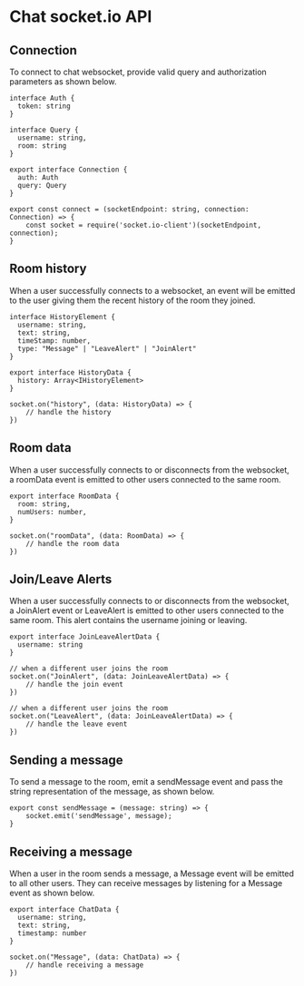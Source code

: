 # Chat socket.io API

## Connection
To connect to chat websocket, provide valid query and authorization parameters as shown below.

```tsx
interface Auth {
  token: string
}

interface Query {
  username: string,
  room: string
}

export interface Connection {
  auth: Auth
  query: Query
}

export const connect = (socketEndpoint: string, connection: Connection) => {
    const socket = require('socket.io-client')(socketEndpoint, connection);
}
```

## Room history
When a user successfully connects to a websocket, an event will be emitted to the user giving them the recent history of the room they joined.

```tsx
interface HistoryElement {
  username: string,
  text: string,
  timeStamp: number,
  type: "Message" | "LeaveAlert" | "JoinAlert"
}

export interface HistoryData {
  history: Array<IHistoryElement>
}

socket.on("history", (data: HistoryData) => {
    // handle the history
})
```

## Room data
When a user successfully connects to or disconnects from the websocket, a roomData event is emitted to other users connected to the same room.

```tsx
export interface RoomData {
  room: string,
  numUsers: number,
}

socket.on("roomData", (data: RoomData) => {
    // handle the room data
})
```

## Join/Leave Alerts
When a user successfully connects to or disconnects from the websocket, a JoinAlert event or LeaveAlert is emitted to other users connected to the same room. This alert contains the username joining or leaving.

```tsx
export interface JoinLeaveAlertData {
  username: string
}

// when a different user joins the room
socket.on("JoinAlert", (data: JoinLeaveAlertData) => {
    // handle the join event
})

// when a different user joins the room
socket.on("LeaveAlert", (data: JoinLeaveAlertData) => {
    // handle the leave event
})
```

## Sending a message
To send a message to the room, emit a sendMessage event and pass the string representation of the message, as shown below.

```tsx
export const sendMessage = (message: string) => {
    socket.emit('sendMessage', message);
}
```

## Receiving a message
When a user in the room sends a message, a Message event will be emitted to all other users. They can receive messages by listening for a Message event as shown below.

```tsx
export interface ChatData {
  username: string,
  text: string,
  timestamp: number
}

socket.on("Message", (data: ChatData) => {
    // handle receiving a message
})
```